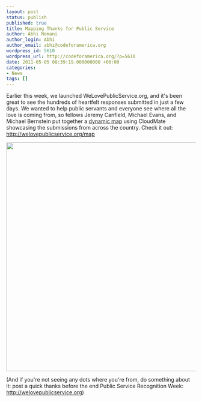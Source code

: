 ```yaml
---
layout: post
status: publish
published: true
title: Mapping Thanks for Public Service
author: Abhi Nemani
author_login: Abhi
author_email: abhi@codeforamerica.org
wordpress_id: 5610
wordpress_url: http://codeforamerica.org/?p=5610
date: 2011-05-05 08:39:19.000000000 +00:00
categories:
- News
tags: []
---
```

Earlier this week, we launched WeLovePublicService.org, and it's been great to see the hundreds of heartfelt responses submitted in just a few days. We wanted to help public servants and everyone see where all the love is coming from, so fellows Jeremy Canfield, Michael Evans, and Michael Bernstein put together a <a href="http://welovepublicservice.org/map">dynamic map</a> using CloudMate showcasing the submissions from across the country. Check it out: <a href="http://welovepublicservice.org/map">http://welovepublicservice.org/map</a>

<a href="http://www.welovepublicservice.org/map"><img src="http://codeforamerica.org/wp-content/uploads/2011/05/map-with-bar.png" alt="" title="map with bar" width="610" class="aligncenter size-full wp-image-5613" /></a>

(And if you're not seeing any dots where you're from, do something about it: post a quick thanks before the end Public Service Recognition Week: <a href="http://welovepublicservice.org">http://welovepublicservice.org</a>)

